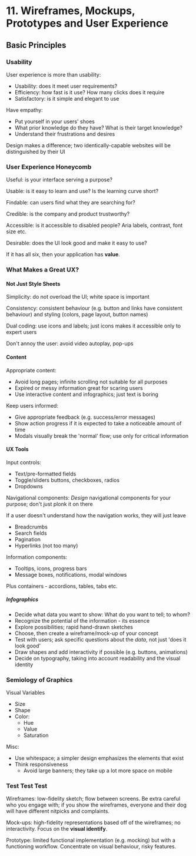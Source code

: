 # 11. Wireframes, Mockups, Prototypes and User Experience

## Basic Principles

### Usability

User experience is more than usability:

- Usability: does it meet user requirements?
- Efficiency: how fast is it use? How many clicks does it require
- Satisfactory: is it simple and elegant to use

Have empathy:

- Put yourself in your users' shoes
- What prior knowledge do they have? What is their target knowledge?
- Understand their frustrations and desires

Design makes a difference; two identically-capable websites will be distinguished by their UI

### User Experience Honeycomb

Useful: is your interface serving a purpose?

Usable: is it easy to learn and use? Is the learning curve short?

Findable: can users find what they are searching for?

Credible: is the company and product trustworthy?

Accessible: is it accessible to disabled people? Aria labels, contrast, font size etc.

Desirable: does the UI look good and make it easy to use?

If it has all six, then your application has **value**.

### What Makes a Great UX?

#### Not Just Style Sheets

Simplicity: do not overload the UI; white space is important

Consistency: consistent behaviour (e.g. button and links have consistent behaviour) and styling (colors, page layout, button names)

Dual coding: use icons and labels; just icons makes it accessible only to expert users

Don't annoy the user: avoid video autoplay, pop-ups

#### Content

Appropriate content:

- Avoid long pages; infinite scrolling not suitable for all purposes
- Expired or messy information great for scaring users
- Use interactive content and infographics; just text is boring

Keep users informed:

- Give appropriate feedback (e.g. success/error messages)
- Show action progress if it is expected to take a noticeable amount of time
- Modals visually break the 'normal' flow; use only for critical information

#### UX Tools

Input controls:

- Text/pre-formatted fields
- Toggle/sliders buttons, checkboxes, radios
- Dropdowns

Navigational components: *Design* navigational components for your purpose; don't just plonk it on there

If a user doesn't understand how the navigation works, they will just leave

- Breadcrumbs
- Search fields
- Pagination
- Hyperlinks (not too many)

Information components:

- Tooltips, icons, progress bars
- Message boxes, notifications, modal windows

Plus containers - accordions, tables, tabs etc.

##### Infographics

- Decide what data you want to show: What do you want to tell; to whom?
- Recognize the potential of the information - its essence
- Explore possibilities; rapid hand-drawn sketches
- Choose, then create a wireframe/mock-up of your concept
- Test with users; ask specific questions about the *data*, not just 'does it look good'
- Draw shapes and add interactivity if possible (e.g. buttons, animations)
- Decide on typography, taking into account readability and the visual identity

### Semiology of Graphics

Visual Variables

- Size
- Shape
- Color:
  - Hue
  - Value
  - Saturation

Misc:

- Use whitespace; a simpler design emphasizes the elements that exist
- Think responsiveness
  - Avoid large banners; they take up a lot more space on mobile

### Test Test Test

Wireframes: low-fidelity sketch; flow between screens. Be extra careful who you engage with; if you show the wireframes, everyone and their dog will have different nitpicks and complaints.

Mock-ups: high-fidelity representations based off of the wireframes; no interactivity. Focus on the **visual identify**.

Prototype: limited functional implementation (e.g. mocking) but with a functioning workflow. Concentrate on visual behaviour, risky features.
